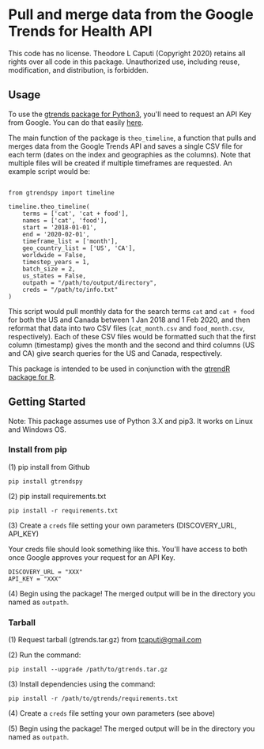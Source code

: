 # Pull and merge data from the Google Trends for Health API

This code has no license. Theodore L Caputi (Copyright 2020) retains all rights over all code in this package. Unauthorized use, including reuse, modification, and distribution, is forbidden.


## Usage

To use the [gtrends package for Python3](https://www.github.com/tlcaputi/gtrends), you'll need to request an API Key from Google. You can do that easily [here](https://docs.google.com/forms/d/e/1FAIpQLSenHdGiGl1YF-7rVDDmmulN8R-ra9MnGLLs7gIIaAX9VHPdPg/viewform).

The main function of the package is `theo_timeline`, a function that pulls and merges data from the Google Trends API and saves a single CSV file for each term (dates on the index and geographies as the columns). Note that multiple files will be created if multiple timeframes are requested. An example script would be:

```{python}

from gtrendspy import timeline

timeline.theo_timeline(
    terms = ['cat', 'cat + food'],
    names = ['cat', 'food'],
    start = '2018-01-01',
    end = '2020-02-01',
    timeframe_list = ['month'],
    geo_country_list = ['US', 'CA'],
    worldwide = False,
    timestep_years = 1,
    batch_size = 2,
    us_states = False,
    outpath = "/path/to/output/directory",
    creds = "/path/to/info.txt"
)

```

This script would pull monthly data for the search terms `cat` and `cat + food` for both the US and Canada between 1 Jan 2018 and 1 Feb 2020, and then reformat that data into two CSV files (`cat_month.csv` and `food_month.csv`, respectively). Each of these CSV files would be formatted such that the first column (timestamp) gives the month and the second and third columns (US and CA) give search queries for the US and Canada, respectively.

This package is intended to be used in conjunction with the [gtrendR package for R](https://www.github.com/tlcaputi/gtrendR).

## Getting Started

Note: This package assumes use of Python 3.X and pip3. It works on Linux and Windows OS.

### Install from pip

(1) pip install from Github

```console
pip install gtrendspy
```

(2) pip install requirements.txt

```console
pip install -r requirements.txt
```

(3) Create a `creds` file setting your own parameters (DISCOVERY_URL, API_KEY)

Your creds file should look something like this. You'll have access to both once Google approves your request for an API Key.

```
DISCOVERY_URL = "XXX"
API_KEY = "XXX"
```

(4) Begin using the package! The merged output will be in the directory you named as `outpath`.



### Tarball

(1) Request tarball (gtrends.tar.gz) from tcaputi@gmail.com

(2) Run the command:

```console
pip install --upgrade /path/to/gtrends.tar.gz
```

(3) Install dependencies using the command:

```console
pip install -r /path/to/gtrends/requirements.txt
```

(4) Create a `creds` file setting your own parameters (see above)

(5) Begin using the package! The merged output will be in the directory you named as `outpath`.
